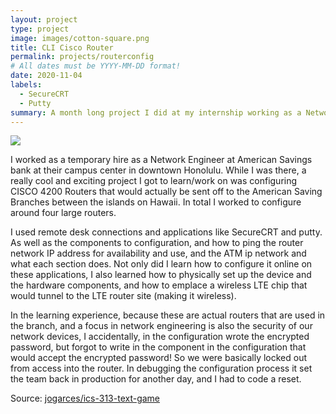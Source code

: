 ```yaml
---
layout: project
type: project
image: images/cotton-square.png
title: CLI Cisco Router
permalink: projects/routerconfig
# All dates must be YYYY-MM-DD format!
date: 2020-11-04
labels:
  - SecureCRT
  - Putty
summary: A month long project I did at my internship working as a Network Engineer, I learned to configure CISCO 4200 Routers 
---
```


<img class="ui image" src="https://www.cisco.com/c/dam/en/us/td/i/300001-400000/390001-400000/390001-391000/390474.eps/_jcr_content/renditions/390474.jpg">

I worked as a temporary hire as a Network Engineer at American Savings bank at their campus center in downtown Honolulu. While I was there, a really cool and exciting project I got to learn/work on was configuring CISCO 4200 Routers that would actually be sent off to the American Saving Branches between the islands on Hawaii. In total I worked to configure around four large routers. 

I used remote desk connections and applications like SecureCRT and putty. As well as the components to configuration, and how to ping the router network IP address for availability and use, and the ATM ip network and what each section does. Not only did I learn how to configure it online on these applications, I also learned how to physically set up the device and the hardware components, and how to emplace a wireless LTE chip that would tunnel to the LTE router site (making it wireless). 

In the learning experience, because these are actual routers that are used in the branch, and a focus in network engineering is also the security of our network devices, I accidentally, in the configuration wrote the encrypted password, but forgot to write in the component in the configuration that would accept the encrypted password! So we were basically locked out from access into the router. In debugging the configuration process it set the team back in production for another day, and I had to code a reset.



Source: <a href="https://github.com/jogarces/ics-313-text-game"><i class="large github icon "></i>jogarces/ics-313-text-game</a>

